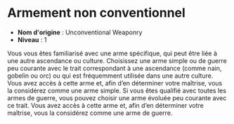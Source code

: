 # Armement non conventionnel

 * **Nom d'origine** : Unconventional Weaponry
 * **Niveau** : 1


<p>Vous vous êtes familiarisé avec une arme spécifique, qui peut être liée à une autre ascendance ou culture. Choisissez une arme simple ou de guerre peu courante avec le trait correspondant à une ascendance (comme nain, gobelin ou orc) ou qui est fréquemment utilisée dans une autre culture. Vous avez accès à cette arme et, afin d’en déterminer votre maîtrise, vous la considérez comme une arme simple. Si vous êtes qualifié avec toutes les armes de guerre, vous pouvez choisir une arme évoluée peu courante avec ce trait. Vous avez accès à cette arme et, afin d’en déterminer votre maîtrise, vous la considérez comme une arme de guerre.</p>